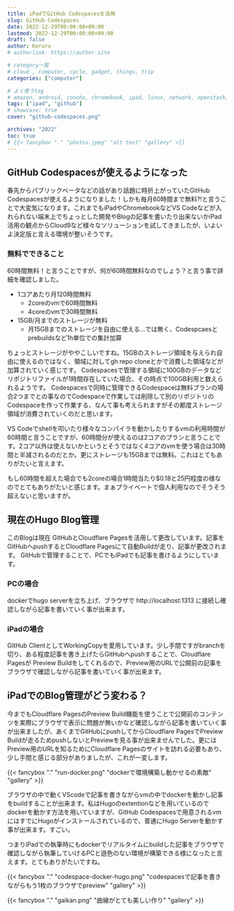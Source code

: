 ```yaml
---
title: iPadでGitHub Codespacesを活用
slug: GitHub-Codespaces
date: 2022-12-29T00:00:00+09:00
lastmod: 2022-12-29T00:00:00+09:00
draft: false
author: Keruru
# authorlink: https://author.site

# category一覧
# cloud , computer, cycle, gadget, things, trip
categories: ["computer"]

# よく使うtag
# amazon, android, conoha, chromebook, ipad, linux, network, openstack, 
tags: ["ipad", "github"]
# showcase: true
cover: "github-codespaces.png"

archives: "2022"
toc: true
# {{< fancybox "." "photos.jpeg" "alt text" "gallery" >}}
---
```

## GitHub Codespacesが使えるようになった

春先からパブリックベータなどの話があり話題に時折上がっていたGitHub Codespacesが使えるようになりました！しかも毎月60時間まで無料?!と言うことで大変気になります。これまでもiPadやChromebookなどVS Codeなどが入れられない端末上でちょっとした開発やBlogの記事を書いたり出来ないかiPad活用の観点からCloud9など様々なソリューションを試してきましたが、いよいよ決定版と言える環境が整いそうです。

### 無料でできること
60時間無料！と言うことですが、何が60時間無料なのでしょう？と言う事で詳細を確認しました。

- 1コアあたり月120時間無料
  - 2coreのvmで60時間無料
  - 4coreのvmで30時間無料
- 15GB/月までのストレージが無料
  - 月15GBまでのストレージを自由に使える...では無く、Codespcaesとprebuildsなど1h単位での集計加算

ちょっとストレージがややこしいですね。15GBのストレージ領域を与えられ自由に使えるのではなく、領域に対してgh repo cloneとかで消費した領域などが加算されていく感じです。
Codespacesで管理する領域に100GBのデータなどリポジトリファイルが1時間存在していた場合、その時点で100GB利用と数えられるようです。
Codespacesで同時に管理できるCodespaceは無料プランの場合2つまでとの事なのでCodespaceで作業しては削除して別のリポジトリのCodespaceを作って作業する、なんて事も考えられますがその都度ストレージ領域が消費されていくのだと思います。

VS Codeでshellを叩いたり様々なコンパイラを動かしたりするvmの利用時間が60時間と言うことですが、60時間分が使えるのは2コアのプランと言うことです。2コア以外は使えないかというとそうではなく4コアのvmを使う場合は30時間と半減されるのだとか。更にストレージも15GBまでは無料。これはとてもありがたいと言えます。

もし60時間を超えた場合でも2coreの場合1時間当たり$0.18と25円程度の様なのでとてもありがたいと感じます。まぁプライベートで個人利用なのでそうそう超えないと思いますが。

## 現在のHugo Blog管理
このBlogは現在 GitHubとCloudflare Pagesを活用して更改しています。記事をGitHubへpushするとCloudflare Pagesにて自動Buildが走り、記事が更改されます。
GitHubで管理することで、PCでもiPadでも記事を書けるようにしています。
### PCの場合
dockerでhugo serverを立ち上げ、ブラウザで http://localhost:1313 に接続し確認しながら記事を書いていく事が出来ます。

### iPadの場合
GitHub ClientとしてWorkingCopyを愛用しています。少し手間ですがbranchを切り、ある程度記事を書き上げたらGitHubへpushすることで、Cloudflare Pagesが Preview Buildをしてくれるので、Preview用のURLで公開前の記事をブラウザで確認しながら記事を書いていく事が出来ます。

## iPadでのBlog管理がどう変わる？
今までもCloudflare PagesのPreview Build機能を使うことで公開前のコンテンツを実際にブラウザで表示に問題が無いかなど確認しながら記事を書いていく事が出来ましたが、あくまでGitHubにpushしてからCloudflare PagesでPreview Buildが走るためpushしないとPreviewを見る事が出来ませんでした。更にはPreview用のURLを知るためにCloudflare Pagesのサイトを訪れる必要もあり、少し手間と感じる部分がありましたが、これが一変します。

{{< fancybox "." "run-docker.png" "dockerで環境構築し動かせるの素敵" "gallery" >}}

ブラウザの中で動くVScodeで記事を書きながらvmの中でdockerを動かし記事をbuildすることが出来ます。私はHugoのextentionなどを用いているのでdockerを動かす方法を用いていますが、GitHub Codespacesで用意されるvmにはすでにHugoがインストールされているので、普通にHugo Serverを動かす事が出来ます。すごい。

つまりiPadでの執筆時にもdockerでリアルタイムにbuildした記事をブラウザで確認しながら執筆していけるPCと遜色のない環境が構築できる様になったと言えます。とてもありがたいですね。

{{< fancybox "." "codespace-docker-hugo.png" "codespacesで記事を書きながらもう1枚のブラウザでpreview" "gallery" >}}

{{< fancybox "." "gaikan.png" "曲線がとても美しい作り" "gallery" >}}
